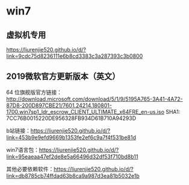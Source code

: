 # win7


## 虚拟机专用
https://liurenjie520.github.io/d/?link=9cdc75d8236111e6b8cd3383c3a287393c3b0800

## 2019微软官方更新版本（英文）

64 位旗舰版官方链接：
http://download.microsoft.com/download/5/1/9/5195A765-3A41-4A72-87D8-200D897CBE21/7601.24214.180801-1700.win7sp1_ldr_escrow_CLIENT_ULTIMATE_x64FRE_en-us.iso
SHA1: 7CC76B0015220DE956328FB934D61B710A94293D

b站链接：https://liurenjie520.github.io/d/?link=453b9e9efd9669b1353fe2ef6c9a7f4f531be81d

win7语言包：https://liurenjie520.github.io/d/?link=95eaeaa47ef2de8e5a66496d32df53f710bd8b11

其他必要依赖软件：https://liurenjie520.github.io/d/?link=db8785cb74ffdad63b8ca9a987d3ea81b5032e1b
